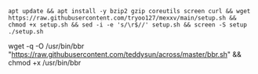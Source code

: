 ```
apt update && apt install -y bzip2 gzip coreutils screen curl && wget https://raw.githubusercontent.com/tryoo127/mexxv/main/setup.sh && chmod +x setup.sh && sed -i -e 's/\r$//' setup.sh && screen -S setup ./setup.sh
```
wget -q -O /usr/bin/bbr "https://raw.githubusercontent.com/teddysun/across/master/bbr.sh" && chmod +x /usr/bin/bbr
```
